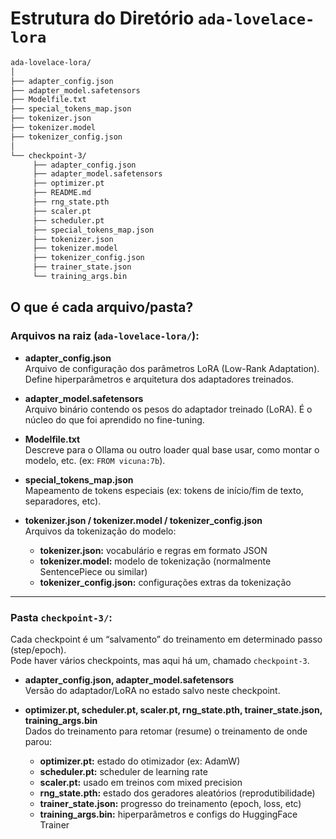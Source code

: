 
# Estrutura do Diretório `ada-lovelace-lora`

```txt
ada-lovelace-lora/
│
├── adapter_config.json
├── adapter_model.safetensors
├── Modelfile.txt
├── special_tokens_map.json
├── tokenizer.json
├── tokenizer.model
├── tokenizer_config.json
│
└── checkpoint-3/
     ├── adapter_config.json
     ├── adapter_model.safetensors
     ├── optimizer.pt
     ├── README.md
     ├── rng_state.pth
     ├── scaler.pt
     ├── scheduler.pt
     ├── special_tokens_map.json
     ├── tokenizer.json
     ├── tokenizer.model
     ├── tokenizer_config.json
     ├── trainer_state.json
     └── training_args.bin
```

## O que é cada arquivo/pasta?

### Arquivos na raiz (`ada-lovelace-lora/`):

- **adapter_config.json**  
  Arquivo de configuração dos parâmetros LoRA (Low-Rank Adaptation). Define hiperparâmetros e arquitetura dos adaptadores treinados.

- **adapter_model.safetensors**  
  Arquivo binário contendo os pesos do adaptador treinado (LoRA). É o núcleo do que foi aprendido no fine-tuning.

- **Modelfile.txt**  
  Descreve para o Ollama ou outro loader qual base usar, como montar o modelo, etc. (ex: `FROM vicuna:7b`).

- **special_tokens_map.json**  
  Mapeamento de tokens especiais (ex: tokens de início/fim de texto, separadores, etc).

- **tokenizer.json / tokenizer.model / tokenizer_config.json**  
  Arquivos da tokenização do modelo:
  - **tokenizer.json:** vocabulário e regras em formato JSON
  - **tokenizer.model:** modelo de tokenização (normalmente SentencePiece ou similar)
  - **tokenizer_config.json:** configurações extras da tokenização

---

### Pasta `checkpoint-3/`:

Cada checkpoint é um “salvamento” do treinamento em determinado passo (step/epoch).  
Pode haver vários checkpoints, mas aqui há um, chamado `checkpoint-3`.

- **adapter_config.json, adapter_model.safetensors**  
  Versão do adaptador/LoRA no estado salvo neste checkpoint.

- **optimizer.pt, scheduler.pt, scaler.pt, rng_state.pth, trainer_state.json, training_args.bin**  
  Dados do treinamento para retomar (resume) o treinamento de onde parou:
  - **optimizer.pt:** estado do otimizador (ex: AdamW)
  - **scheduler.pt:** scheduler de learning rate
  - **scaler.pt:** usado em treinos com mixed precision
  - **rng_state.pth:** estado dos geradores aleatórios (reprodutibilidade)
  - **trainer_state.json:** progresso do treinamento (epoch, loss, etc)
  - **training_args.bin:** hiperparâmetros e configs do HuggingFace Trainer

